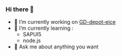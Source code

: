 ### Hi there 👋

- 🔭 I’m currently working on [GD-depot-eice](https://github.com/aspirio187/GD-depot-eice)
- 🌱 I’m currently learning :
  - SAPUI5
  - node.js
- 💬 Ask me about anything you want

<!--
**aspirio187/aspirio187** is a ✨ _special_ ✨ repository because its `README.md` (this file) appears on your GitHub profile.

Here are some ideas to get you started:

- 👯 I’m looking to collaborate on ...
- 🤔 I’m looking for help with ...
- 📫 How to reach me: ...
- 😄 Pronouns: ...
- ⚡ Fun fact: ...
-->

